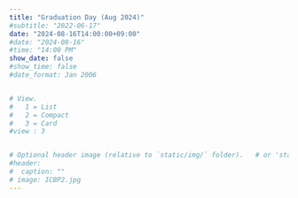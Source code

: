 ```yaml
---
title: "Graduation Day (Aug 2024)"
#subtitle: "2022-06-17"
date: "2024-08-16T14:00:00+09:00"
#date: "2024-08-16"
#time: "14:00 PM"
show_date: false
#show_time: false
#date_format: Jan 2006


# View.
#   1 = List
#   2 = Compact
#   3 = Card
#view : 3


# Optional header image (relative to `static/img/` folder).   # or 'static/media' folder ?
#header:
#  caption: ""
# image: ICBP2.jpg
---
```




